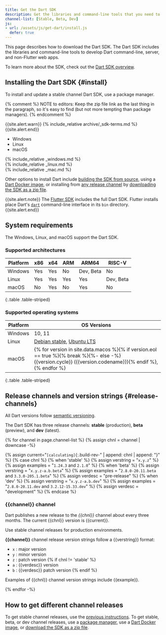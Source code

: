 ```yaml
---
title: Get the Dart SDK
description: Get the libraries and command-line tools that you need to develop Dart web, command-line, and server apps.
channel-list: [Stable, Beta, Dev]
js:
- url: /assets/js/get-dart/install.js
  defer: true
---
```


This page describes how to download the Dart SDK.
The Dart SDK includes the libraries and command-line tools to develop
Dart command-line, server, and non-Flutter web apps.

To learn more about the SDK, check out the [Dart SDK overview](/tools/sdk).

## Installing the Dart SDK {#install}

To install and update a stable channel Dart SDK,
use a package manager.

{% comment %}
NOTE to editors: Keep the zip file link as the last thing in the paragraph,
so it's easy to find (but not more tempting than package managers).
{% endcomment %}

{{site.alert.warn}}
  {% include_relative archive/_sdk-terms.md %}
{{site.alert.end}}

<ul class="tabs__top-bar">
  <li class="tab-link current" data-tab="tab-sdk-install-windows">Windows</li>
  <li class="tab-link" data-tab="tab-sdk-install-linux">Linux</li>
  <li class="tab-link" data-tab="tab-sdk-install-mac">macOS</li>
</ul>
<div id="tab-sdk-install-windows" class="tabs__content current" markdown="1">
{% include_relative _windows.md %}
</div>
<div id="tab-sdk-install-linux" class="tabs__content" markdown="1">
{% include_relative _linux.md %}
</div>
<div id="tab-sdk-install-mac" class="tabs__content" markdown="1">
{% include_relative _mac.md %}
</div>

Other options to install Dart include
[building the SDK from source][build-source],
using a [Dart Docker image][], or
installing from [any release channel](#release-channels) by
[downloading the SDK as a zip file][download].

{{site.alert.note}}
The [Flutter SDK][flutter] includes the full Dart SDK.
Flutter installs place Dart's [`dart`](/tools/dart-tool)
command-line interface in its `bin` directory.
{{site.alert.end}}

## System requirements

The Windows, Linux, and macOS support the Dart SDK.

### Supported architectures

| Platform | x86 | x64 | ARM | ARM64     | RISC-V    |
|----------|-----|-----|-----|-----------|-----------|
| Windows  | Yes | Yes | No  | Dev, Beta | No        |
| Linux    | Yes | Yes | Yes | Yes       | Dev, Beta |
| macOS    | No  | Yes | No  | Yes       | No        |
{:.table .table-striped}

### Supported operating systems

| Platform | OS Versions                              |
|----------|------------------------------------------|
| Windows  | 10, 11                                   |
| Linux    | [Debian stable][], [Ubuntu LTS][]        |
| macOS    | {% for version in site.data.macos %}{% if version.eol == true %}{% break %}{%- else -%}{{version.cycle}} ({{version.codename}}){% endif %},{% endfor %} |
{:.table .table-striped}

## Release channels and version strings {#release-channels}

All Dart versions follow [semantic versioning][semvar].

The Dart SDK has three release channels:
**stable** (production), **beta** (preview), and **dev** (latest).

{% for channel in page.channel-list %}
{% assign chnl = channel | downcase -%}

{% assign current="`[calculating]`{:.build-rev-" | append: chnl | append: "}" %}
{% case chnl %}
{% when 'stable' %}
{% assign verstring = "`x.y.z`" %}
{% assign examples = "`1.24.3` and `2.1.0`" %}
{% when 'beta' %}
{% assign verstring = "`x.y.z-a.b.beta`" %}
{% assign examples = "`2.8.0-20.11.beta` and `3.3.0-205.1.beta`" %}
{% assign verdesc = "pre-release" %}
{% when 'dev' %}
{% assign verstring = "`x.y.z-a.b.dev`" %}
{% assign examples = "`2.8.0-20.11.dev` and `3.2.12-15.33.dev`" %}
{% assign verdesc = "development" %}
{% endcase %}

### {{channel}} channel

Dart publishes a new release to the *{{chnl}}* channel about every three months.
The current {{chnl}} version is {{current}}.

Use stable channel releases for production environments.

**{{channel}}** channel release version strings follow a {{verstring}} format:

* `x` : major version
* `y` : minor version
* `z` : patch version
{% if chnl != 'stable' %}
* `a` : {{verdesc}} version
* `b` : {{verdesc}} patch version
{% endif %}

Examples of {{chnl}} channel version strings include {{example}}.

{% endfor -%}

## How to get different channel releases

To get stable channel releases, use the [previous instructions](#install).
To get stable, beta, or dev channel releases,
use a [package manager][], use a [Dart Docker image][], or
[download the SDK as a zip file][download].

[semvar]: /tools/pub/versioning#semantic-versions
[build-source]: https://github.com/dart-lang/sdk/wiki/Building
[Dart Docker image]: https://hub.docker.com/_/dart
[download]: /get-dart/archive
[Debian stable]: https://www.debian.org/releases
[Ubuntu LTS]: https://wiki.ubuntu.com/Releases
[flutter]: https://flutter.dev/docs/get-started/install
[package manager]: https://github.com/dart-lang/sdk/wiki/Installing-beta-and-dev-releases-with-brew,-choco,-and-apt-get
[Dart libraries]: /libraries
[site SDK version]: {{site.dart-api}}/{{site.data.pkg-vers.SDK.channel}}/{{site.data.pkg-vers.SDK.vers}}/index.html
